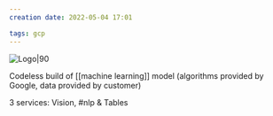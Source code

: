 ```yaml
---
creation date: 2022-05-04 17:01

tags: gcp
---
```


![Logo|90](https://external-content.duckduckgo.com/iu/?u=https%3A%2F%2F2s7gjr373w3x22jf92z99mgm5w-wpengine.netdna-ssl.com%2Fwp-content%2Fuploads%2F2018%2F01%2Fgoogle-automl.png&f=1&nofb=1)

Codeless build of [[machine learning]] model (algorithms provided by Google, data provided by customer)

3 services: Vision, #nlp & Tables


